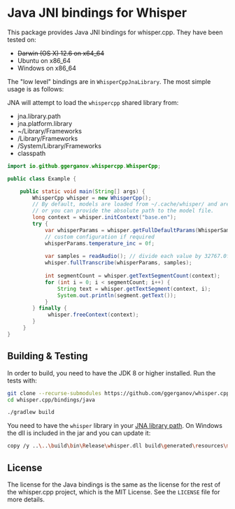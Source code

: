 # Java JNI bindings for Whisper

This package provides Java JNI bindings for whisper.cpp. They have been tested on:

  * <strike>Darwin (OS X) 12.6 on x64_64</strike>
  * Ubuntu on x86_64
  * Windows on x86_64

The "low level" bindings are in `WhisperCppJnaLibrary`. The most simple usage is as follows:

JNA will attempt to load the `whispercpp` shared library from:

- jna.library.path
- jna.platform.library
- ~/Library/Frameworks
- /Library/Frameworks
- /System/Library/Frameworks
- classpath

```java
import io.github.ggerganov.whispercpp.WhisperCpp;

public class Example {

    public static void main(String[] args) {
        WhisperCpp whisper = new WhisperCpp();
        // By default, models are loaded from ~/.cache/whisper/ and are usually named "ggml-${name}.bin"
        // or you can provide the absolute path to the model file.
        long context = whisper.initContext("base.en");
        try {
            var whisperParams = whisper.getFullDefaultParams(WhisperSamplingStrategy.WHISPER_SAMPLING_GREEDY);
            // custom configuration if required
            whisperParams.temperature_inc = 0f;
            
            var samples = readAudio(); // divide each value by 32767.0f
            whisper.fullTranscribe(whisperParams, samples);
            
            int segmentCount = whisper.getTextSegmentCount(context);
            for (int i = 0; i < segmentCount; i++) {
                String text = whisper.getTextSegment(context, i);
                System.out.println(segment.getText());
            }
        } finally {
             whisper.freeContext(context);
        }
     }
}
```

## Building & Testing

In order to build, you need to have the JDK 8 or higher installed. Run the tests with:

```bash
git clone --recurse-submodules https://github.com/ggerganov/whisper.cpp.git
cd whisper.cpp/bindings/java

./gradlew build
```

You need to have the `whisper` library in your [JNA library path](https://java-native-access.github.io/jna/4.2.1/com/sun/jna/NativeLibrary.html). On Windows the dll is included in the jar and you can update it:

```bash
copy /y ..\..\build\bin\Release\whisper.dll build\generated\resources\main\win32-x86-64\whisper.dll
```


## License

The license for the Java bindings is the same as the license for the rest of the whisper.cpp project, which is the MIT License. See the `LICENSE` file for more details.

